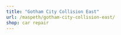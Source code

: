 ```yaml
---
title: "Gotham City Collision East"
url: /maspeth/gotham-city-collision-east/
shop: car repair
---
```

